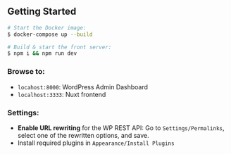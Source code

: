 ## Getting Started
```bash
# Start the Docker image:
$ docker-compose up --build

# Build & start the front server:
$ npm i && npm run dev
```

### Browse to:
* `locahost:8000`: WordPress Admin Dashboard
* `localhost:3333`: Nuxt frontend

### Settings:
* **Enable URL rewriting** for the WP REST API: 
  Go to `Settings/Permalinks`, select one of the rewritten options, and save.
* Install required plugins in `Appearance/Install Plugins`





